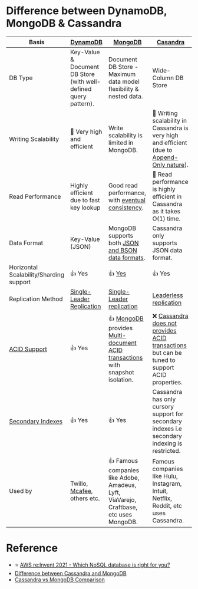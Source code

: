 
# Difference between DynamoDB, MongoDB & Cassandra

| Basis                                                                  | [DynamoDB](../../2_AWSServices/6_DatabaseServices/AmazonDynamoDB/Readme.md)       | [MongoDB](DocumentDB/MongoDB/Readme.md)                                                                                         | [Casandra](WideColumnDB/ApacheCasandra.md)                                                                                                                |
|------------------------------------------------------------------------|-----------------------------------------------------------------------------------|---------------------------------------------------------------------------------------------------------------------------------|-----------------------------------------------------------------------------------------------------------------------------------------------------------|
| DB Type                                                                | Key-Value & Document DB Store (with well-defined query pattern).                  | Document DB Store - Maximum data model flexibility & nested data.                                                               | Wide-Column DB Store                                                                                                                                      |
| Writing Scalability                                                    | :rocket: Very high and efficient                                                  | Write scalability is limited in MongoDB.                                                                                        | :rocket: Writing scalability in Cassandra is very high and efficient (due to [Append-Only nature](../Glossaries/DataStructuresDB/AppendOnlyProperty.md)). |
| Read Performance                                                       | Highly efficient due to fast key lookup                                           | Good read performance, with [eventual consistency](../Glossaries/Consistency&Replication/Readme.md).                            | :rocket: Read performance is highly efficient in Cassandra as it takes O(1) time.                                                                         |
| Data Format                                                            | Key-Value (JSON)                                                                  | MongoDB supports both [JSON and BSON data formats](https://www.mongodb.com/json-and-bson).                                      | Cassandra only supports JSON data format.                                                                                                                 |
| Horizontal Scalability/Sharding support                                | :+1: Yes                                                                          | :+1: [Yes](https://www.mongodb.com/basics/sharding)                                                                             | :+1: Yes                                                                                                                                                  |
| Replication Method                                                     | [Single-Leader Replication](../Glossaries/Consistency&Replication/Replication.md) | [Single-Leader replication](../Glossaries/Consistency&Replication/Replication.md)                                               | [Leaderless replication](../Glossaries/Consistency&Replication/Replication.md)                                                                            |
| [ACID Support](../Glossaries/ACIDTransactions/Readme.md)               | :+1: Yes                                                                          | :+1: [MongoDB]() provides [Multi-document ACID transactions](../Glossaries/ACIDTransactions/Readme.md) with snapshot isolation. | :x: [Cassandra does not provides ACID transactions](../Glossaries/ACIDTransactions/Readme.md) but can be tuned to support ACID properties.                |
| [Secondary Indexes](../Glossaries/DataStructuresDB/Indexing/Readme.md) | :+1: Yes                                                                          | :+1: Yes                                                                                                                        | Cassandra has only cursory support for secondary indexes i.e secondary indexing is restricted.                                                            |
| Used by                                                                | Twillo, [Mcafee](https://www.youtube.com/watch?v=ivBaro-8PhI), others etc.        | :+1: Famous companies like Adobe, Amadeus, Lyft, ViaVarejo, Craftbase, etc uses MongoDB.                                        | Famous companies like Hulu, Instagram, Intuit, Netflix, Reddit, etc uses Cassandra.                                                                       |

# Reference
- :star: [AWS re:Invent 2021 - Which NoSQL database is right for you?](https://www.youtube.com/watch?v=ivBaro-8PhI)
- [Difference between Cassandra and MongoDB](https://www.geeksforgeeks.org/difference-between-cassandra-and-mongodb/)
- [Cassandra vs MongoDB Comparison](https://www.mongodb.com/compare/cassandra-vs-mongodb)